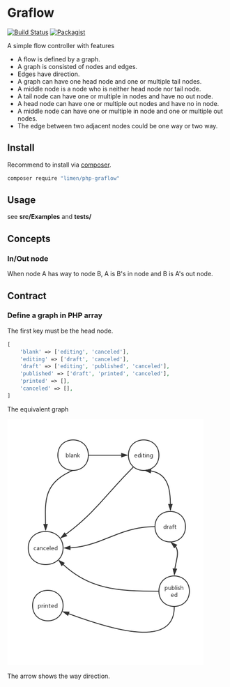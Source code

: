 # Graflow

[![Build Status](https://travis-ci.org/limen/php-graflow.svg?branch=master)](https://travis-ci.org/limen/php-graflow)
[![Packagist](https://img.shields.io/packagist/l/limen/php-graflow.svg?maxAge=2592000)](https://packagist.org/packages/limen/php-graflow)

A simple flow controller with features

* A flow is defined by a graph.
* A graph is consisted of nodes and edges.
* Edges have direction.
* A graph can have one head node and one or multiple tail nodes.
* A middle node is a node who is neither head node nor tail node.
* A tail node can have one or multiple in nodes and have no out node.
* A head node can have one or multiple out nodes and have no in node.
* A middle node can have one or multiple in node and one or multiple out nodes.
* The edge between two adjacent nodes could be one way or two way.

## Install

Recommend to install via [composer](https://getcomposer.org/ "").

```bash
composer require "limen/php-graflow"
```

## Usage

see **src/Examples** and **tests/**

## Concepts

### In/Out node

When node A has way to node B, A is B's in node and B is A's out node. 

## Contract

### Define a graph in PHP array

The first key must be the head node.

```PHP
[
    'blank' => ['editing', 'canceled'],
    'editing' => ['draft', 'canceled'],
    'draft' => ['editing', 'published', 'canceled'],
    'published' => ['draft', 'printed', 'canceled'],
    'printed' => [],
    'canceled' => [],
]
```

The equivalent graph 
 
![graph](https://github.com/limen/resources/blob/master/graph.png)

The arrow shows the way direction. 
